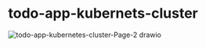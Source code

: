 # todo-app-kubernets-cluster
![todo-app-kubernetes-cluster-Page-2 drawio](https://github.com/user-attachments/assets/d6e5aa80-8373-4e60-9b88-7b3375586123)
